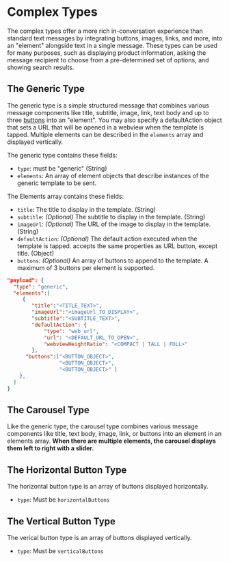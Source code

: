 # Complex Types

The complex types offer a more rich in-conversation experience than standard text messages by integrating buttons, images, links, and more, into an "element" alongside text in a single message. These types can be used for many purposes, such as displaying product information, asking the message recipient to choose from a pre-determined set of options, and showing search results.

## The Generic Type

The generic type is a simple structured message that combines various message components like title, subtitle, image, link, text body and up to three [buttons](../buttons) into an "element". You may also specify a defaultAction object that sets a URL that will be opened in a webview when the template is tapped. Multiple elements can be described in the `elements` array and displayed vertically.

The generic type contains these fields:

- `type`: must be "generic" (String)
- `elements`: An array of element objects that describe instances of the generic template to be sent.

The Elements array contains these fields:

- `title`: The title to display in the template. (String)
- `subtitle`: _(Optional)_  The subtitle to display in the template. (String)
- `imageUrl`: _(Optional)_ The URL of the image to display in the template. (String)
- `defaultAction`: _(Optional)_ The default action executed when the template is tapped. accepts the same properties as URL button, except title. (Object)
- `buttons`: _(Optional)_ An array of buttons to append to the template. A maximum of 3 buttons per element is supported.

```json
"payload": {
  "type": "generic",
  "elements":[
     {
        "title":"<TITLE_TEXT>",
        "imageUrl":"<imageUrl_TO_DISPLAY>",
        "subtitle":"<SUBTITLE_TEXT>",
        "defaultAction": {
            "type": "web_url",
            "url": "<DEFAULT_URL_TO_OPEN>",
            "webviewHeightRatio": "<COMPACT | TALL | FULL>"
        },
      "buttons":["<BUTTON_OBJECT>", 
                 "<BUTTON_OBJECT>", 
                 "<BUTTON_OBJECT>" ]      
    },
  ]
}
```

## The Carousel Type

Like the generic type, the carousel type combines various message components like title, text body, image, link, or buttons into an element in an elements array. **When there are multiple elements, the carousel displays them left to right with a slider.**

## The Horizontal Button Type

The horizontal button type is an array of buttons displayed horizontally.

- `type`: Must be `horizontalButtons`

## The Vertical Button Type

The verical button type is an array of buttons displayed vertically.

- `type`: Must be `verticalButtons`


